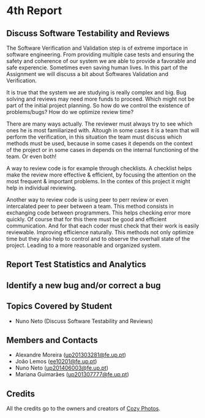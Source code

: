 # 4th Report

## Discuss Software Testability and Reviews
The Software Verification and Validation step is of extreme importace in software engineering. From providing multiple case tests and ensuring the safety and coherence of our system we are able to provide a favorable and safe experencie. Sometimes even saving human lives.
In this part of the Assignment we will discuss a bit about Softwares Validation and Verification.

It is true that the system we are studying is really complex and big. Bug solving and reviews may need more funds to proceed. Which might not be part of the initial project planning.
So how do we control the existence of problems/bugs? How do we optimize review time? 

There are many ways actually. The reviewer must always try to see which ones he is most familiarized with. Altough in some cases it is a team that will perform the verification, in this situation the team must discuss which methods must be used, because in some cases it depends on the context of the project or in some cases in depends on the internal functioning of the team. Or even both!

A way to review code is for example through checklists. A checklist helps make the review more effective & efficient, by focusing
the attention on the most frequent & important problems. In the contex of this project it might help in individual reviewing. 

Another way to review code is using peer to perr review or even intercalated peer to peer between a team. This method consists in exchanging code between programmers. This helps checking error more quickly. Of course that for this there must be good and efficient communication. And for that each coder must check that their work is easily reviewable. Improving efficience naturally.
This methods not only optimize time but they also help to control and to observe the overhall state of the project. Leading to a more reasonable and organized system.



## Report Test Statistics and Analytics

## Identify a new bug and/or correct a bug

## Topics Covered by Student
- Nuno Neto (Discuss Software Testability and Reviews)

## Members and Contacts
- Alexandre Moreira (up201303281@fe.up.pt)
- João Lemos (ee10201@fe.up.pt)
- Nuno Neto (up201406003@fe.up.pt)
- Mariana Guimarães (up201307777@fe.up.pt)

## Credits
All the credits go to the owners and creators of [Cozy Photos](https://github.com/cozy/cozy-photos).
